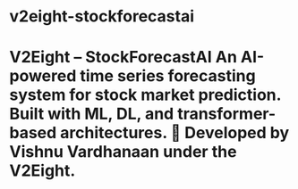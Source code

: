 # v2eight-stockforecastai
# V2Eight – StockForecastAI  An AI-powered time series forecasting system for stock market prediction.   Built with ML, DL, and transformer-based architectures.  🚀 Developed by Vishnu Vardhanaan under the V2Eight.
